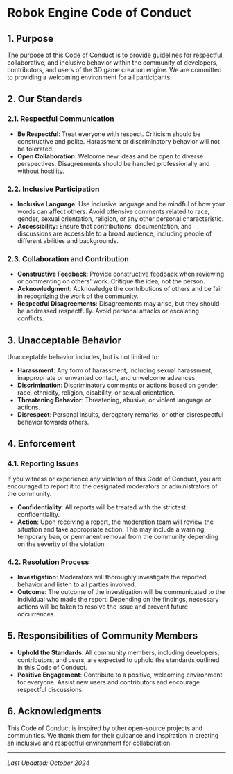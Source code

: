 # Robok Engine Code of Conduct

## 1. Purpose
The purpose of this Code of Conduct is to provide guidelines for respectful, collaborative, and inclusive behavior within the community of developers, contributors, and users of the 3D game creation engine. We are committed to providing a welcoming environment for all participants.

## 2. Our Standards

### 2.1. Respectful Communication
- **Be Respectful**: Treat everyone with respect. Criticism should be constructive and polite. Harassment or discriminatory behavior will not be tolerated.
- **Open Collaboration**: Welcome new ideas and be open to diverse perspectives. Disagreements should be handled professionally and without hostility.
  
### 2.2. Inclusive Participation
- **Inclusive Language**: Use inclusive language and be mindful of how your words can affect others. Avoid offensive comments related to race, gender, sexual orientation, religion, or any other personal characteristic.
- **Accessibility**: Ensure that contributions, documentation, and discussions are accessible to a broad audience, including people of different abilities and backgrounds.

### 2.3. Collaboration and Contribution
- **Constructive Feedback**: Provide constructive feedback when reviewing or commenting on others' work. Critique the idea, not the person.
- **Acknowledgment**: Acknowledge the contributions of others and be fair in recognizing the work of the community.
- **Respectful Disagreements**: Disagreements may arise, but they should be addressed respectfully. Avoid personal attacks or escalating conflicts.

## 3. Unacceptable Behavior
Unacceptable behavior includes, but is not limited to:
- **Harassment**: Any form of harassment, including sexual harassment, inappropriate or unwanted contact, and unwelcome advances.
- **Discrimination**: Discriminatory comments or actions based on gender, race, ethnicity, religion, disability, or sexual orientation.
- **Threatening Behavior**: Threatening, abusive, or violent language or actions.
- **Disrespect**: Personal insults, derogatory remarks, or other disrespectful behavior towards others.

## 4. Enforcement
### 4.1. Reporting Issues
If you witness or experience any violation of this Code of Conduct, you are encouraged to report it to the designated moderators or administrators of the community.

- **Confidentiality**: All reports will be treated with the strictest confidentiality.
- **Action**: Upon receiving a report, the moderation team will review the situation and take appropriate action. This may include a warning, temporary ban, or permanent removal from the community depending on the severity of the violation.

### 4.2. Resolution Process
- **Investigation**: Moderators will thoroughly investigate the reported behavior and listen to all parties involved.
- **Outcome**: The outcome of the investigation will be communicated to the individual who made the report. Depending on the findings, necessary actions will be taken to resolve the issue and prevent future occurrences.

## 5. Responsibilities of Community Members
- **Uphold the Standards**: All community members, including developers, contributors, and users, are expected to uphold the standards outlined in this Code of Conduct.
- **Positive Engagement**: Contribute to a positive, welcoming environment for everyone. Assist new users and contributors and encourage respectful discussions.

## 6. Acknowledgments
This Code of Conduct is inspired by other open-source projects and communities. We thank them for their guidance and inspiration in creating an inclusive and respectful environment for collaboration.

---

*Last Updated: October 2024*
